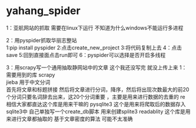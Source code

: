 # yahang_spider
1：亚航网站的抓取
    需要在linux下运行  不知道为什么windows不能运行多进程
    
    
2：用pyspider抓取华丽志整站          
  1:pip install pyspider
  2:点击create_new_project
  3:将代码复制上去
  4：点击save
  5:回到直接面点击run即可
  6：pyspider可以选择是否开启多线程
  


  3：用scrapy写一个通用抽取静网站中的文章
这个我还没写完   就没上传上来
    1：需要用到的库
      scrapy  
      jieba         用于中文分词      
        首先将文章和标题拼接  然后将文章进行分词，降序，然后将出现次数最大的前20个分词只要名词辞去出来，这20个分词重要 ，主要是用来进行数据的去重的
      re            相信大家都直达这个库是用来干嘛的
      pysqlite3     这个是用来将爬取后的数据存入sqlite3中
            自己单独写一个create_db脚本 用来创建splite3
      readablity   这个库是用来进行文章都抽取的   基于文章密度的算法 可能不太准确
  
